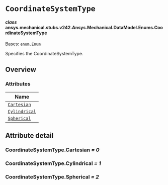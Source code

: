 # `CoordinateSystemType`

<a id="ansys.mechanical.stubs.v242.Ansys.Mechanical.DataModel.Enums.CoordinateSystemType"></a>

#### *class* ansys.mechanical.stubs.v242.Ansys.Mechanical.DataModel.Enums.CoordinateSystemType

Bases: [`enum.Enum`](https://docs.python.org/3/library/enum.html#enum.Enum)

Specifies the CoordinateSystemType.

<!-- !! processed by numpydoc !! -->

<a id="overview"></a>

## Overview

### Attributes

| Name |
| -------------------------------------------------------------------------------------------------------------------------------- |
| [`Cartesian`](#CoordinateSystemType.Cartesian) |
| [`Cylindrical`](#CoordinateSystemType.Cylindrical) |
| [`Spherical`](#CoordinateSystemType.Spherical) |

<a id="attribute-detail"></a>

## Attribute detail

<a id="CoordinateSystemType.Cartesian"></a>

### CoordinateSystemType.Cartesian *= 0*

<a id="CoordinateSystemType.Cylindrical"></a>

### CoordinateSystemType.Cylindrical *= 1*

<a id="CoordinateSystemType.Spherical"></a>

### CoordinateSystemType.Spherical *= 2*


